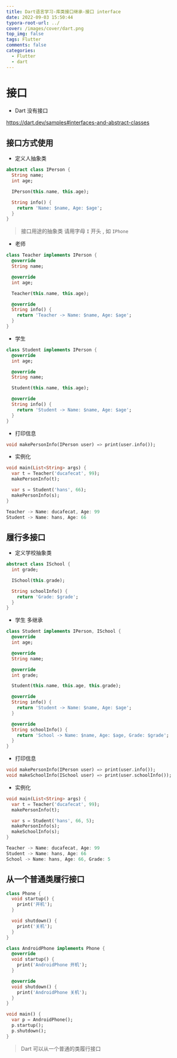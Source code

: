 ```yaml
---
title: Dart语言学习-库类接口继承-接口 interface
date: 2022-09-03 15:50:44
typora-root-url: ../
cover: /images/cover/dart.png
top_img: false
tags: Flutter
comments: false
categories:
  - Flutter
  - dart
---
```


# 接口

- Dart 没有接口

https://dart.dev/samples#interfaces-and-abstract-classes

## 接口方式使用

- 定义人抽象类

```dart
abstract class IPerson {
  String name;
  int age;

  IPerson(this.name, this.age);

  String info() {
    return 'Name: $name, Age: $age';
  }
}
```

> 接口用途的抽象类 请用字母 `I` 开头 , 如 `IPhone`

- 老师

```dart
class Teacher implements IPerson {
  @override
  String name;

  @override
  int age;

  Teacher(this.name, this.age);

  @override
  String info() {
    return 'Teacher -> Name: $name, Age: $age';
  }
}
```

- 学生

```dart
class Student implements IPerson {
  @override
  int age;

  @override
  String name;

  Student(this.name, this.age);

  @override
  String info() {
    return 'Student -> Name: $name, Age: $age';
  }
}
```

- 打印信息

```dart
void makePersonInfo(IPerson user) => print(user.info());
```

- 实例化

```dart
void main(List<String> args) {
  var t = Teacher('ducafecat', 99);
  makePersonInfo(t);

  var s = Student('hans', 66);
  makePersonInfo(s);
}

Teacher -> Name: ducafecat, Age: 99
Student -> Name: hans, Age: 66
```

## 履行多接口

- 定义学校抽象类

```dart
abstract class ISchool {
  int grade;

  ISchool(this.grade);

  String schoolInfo() {
    return 'Grade: $grade';
  }
}
```

- 学生 多继承

```dart
class Student implements IPerson, ISchool {
  @override
  int age;

  @override
  String name;

  @override
  int grade;

  Student(this.name, this.age, this.grade);

  @override
  String info() {
    return 'Student -> Name: $name, Age: $age';
  }

  @override
  String schoolInfo() {
    return 'School -> Name: $name, Age: $age, Grade: $grade';
  }
}
```

- 打印信息

```dart
void makePersonInfo(IPerson user) => print(user.info());
void makeSchoolInfo(ISchool user) => print(user.schoolInfo());
```

- 实例化

```dart
void main(List<String> args) {
  var t = Teacher('ducafecat', 99);
  makePersonInfo(t);

  var s = Student('hans', 66, 5);
  makePersonInfo(s);
  makeSchoolInfo(s);
}

Teacher -> Name: ducafecat, Age: 99
Student -> Name: hans, Age: 66
School -> Name: hans, Age: 66, Grade: 5
```

## 从一个普通类履行接口

```dart
class Phone {
  void startup() {
    print('开机');
  }

  void shutdown() {
    print('关机');
  }
}

class AndroidPhone implements Phone {
  @override
  void startup() {
    print('AndroidPhone 开机');
  }

  @override
  void shutdown() {
    print('AndroidPhone 关机');
  }
}

void main() {
  var p = AndroidPhone();
  p.startup();
  p.shutdown();
}
```

> Dart 可以从一个普通的类履行接口
